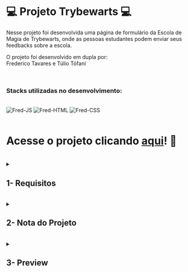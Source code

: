 # :computer: Projeto Trybewarts :computer:

Nesse projeto foi desenvolvida uma página de formulário da Escola de Magia de Trybewarts, onde as pessoas estudantes podem enviar seus feedbacks sobre a escola.

O projeto foi desenvolvido em dupla por:
<br />
Frederico Tavares e Túlio Tófani

<br />

### Stacks utilizadas no desenvolvimento:
<div style="display: inline_block"><br>
  <img alt="Fred-JS" src="https://img.shields.io/badge/JavaScript-F7DF1E?style=for-the-badge&logo=javascript&logoColor=black" />
  <img alt="Fred-HTML" src="https://img.shields.io/badge/HTML5-E34F26?style=for-the-badge&logo=html5&logoColor=white" />
  <img alt="Fred-CSS" src="https://img.shields.io/badge/CSS3-1572B6?style=for-the-badge&logo=css3&logoColor=white" />
</div>

<br />

# Acesse o projeto clicando [aqui](https://fredericotp.github.io/trybe-project-04-trybewarts/)! :green_heart:

<br />

<details>
<summary>
  
## 1- Requisitos
  
</summary>
 
### 1. Crie uma barra verde na parte superior da página.

### 2. Adicione o logotipo da Trybewarts.

### 3. Acrescente um formulário de login no `header`.

### 4. Crie um título com o texto "Trybewarts" centralizado dentro do `Header`.

### 5. Adicione um formulário no corpo da página.

### 6. Faça com que a direção do formulário seja vertical.

### 7. Adicione a logo da Trybewarts ao lado direito da página.

### 8. Acrescente inputs de `nome, sobrenome` e `email` ao formulário.

### 9. Acrescente um `select` ao formulário.

### 10. Posicione os campos de `Nome` e `Sobrenome` lado a lado.

### 11. Posicione os campos de `Email` e `Casa` lado a lado.

### 12. Adicione 3 inputs do tipo `radio` ao formulário.

### 13. Crie inputs do tipo `checkbox`.

### 14. Crie um campo de avaliação.

### 15. Crie uma textarea.

### 16. Crie uma `checkbox` que servirá para validar as informações digitadas pela pessoa usuária.

### 17. Crie um botão de "Enviar" para submeter o formulário.

### 18. Habilite o botão "Enviar" após a validação do `checkbox`.

### 19. Crie um rodapé ao final da página.

## Requisitos Bônus

### 20. Crie um contador de caracteres.

### 21. Substitua o formulário pelas informações da pessoa estudante.

</details>
<br />

<details>
<summary>

## 2- Nota do Projeto

</summary>

## 100% :heavy_check_mark:

![Project-Trybewarts-Grade](https://github.com/FredericoTP/trybe-project-04-trybewarts/blob/main/images/trybewarts-grade.png?raw=true)

</details>
<br />

<details>
<summary>

## 3- Preview

</summary>

![Project-Trybewarts-Preview](https://github.com/FredericoTP/trybe-project-04-trybewarts/blob/main/images/preview-trybewarts.png?raw=true)

</details>
